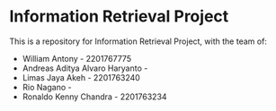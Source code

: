 # Information Retrieval Project
This is a repository for Information Retrieval Project, with the team of:
- William Antony - 2201767775
- Andreas Aditya Alvaro Haryanto - 
- Limas Jaya Akeh - 2201763240
- Rio Nagano - 
- Ronaldo Kenny Chandra - 2201763234
